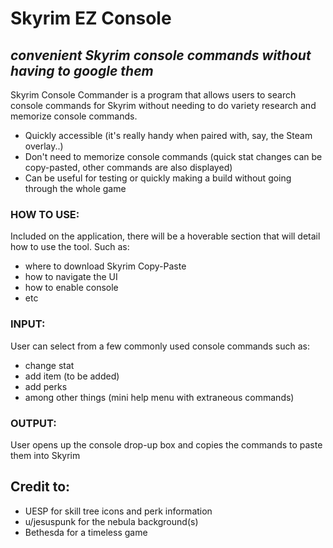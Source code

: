 # Skyrim EZ Console
## _convenient Skyrim console commands without having to google them_

Skyrim Console Commander is a program that allows users to search console commands for Skyrim without needing to do variety research and memorize console commands.

- Quickly accessible (it's really handy when paired with, say, the Steam overlay..)
- Don't need to memorize console commands (quick stat changes can be copy-pasted, other commands are also displayed)
- Can be useful for testing or quickly making a build without going through the whole game

### HOW TO USE:
Included on the application, there will be a hoverable section that will detail how to use the tool.
Such as:

- where to download Skyrim Copy-Paste
- how to navigate the UI
- how to enable console
- etc

### INPUT:
User can select from a few commonly used console commands such as:

- change stat
- add item (to be added)
- add perks
- among other things (mini help menu with extraneous commands)

### OUTPUT:
User opens up the console drop-up box and copies the commands to paste them into Skyrim


## Credit to:
- UESP for skill tree icons and perk information
- u/jesuspunk for the nebula background(s)
- Bethesda for a timeless game